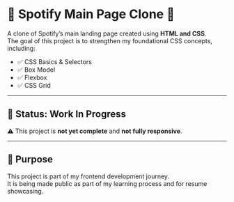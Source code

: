 # 📀 Spotify Main Page Clone 🎵

A clone of Spotify’s main landing page created using **HTML and CSS**.  
The goal of this project is to strengthen my foundational CSS concepts, including:

- ✅ CSS Basics & Selectors  
- ✅ Box Model  
- ✅ Flexbox  
- ✅ CSS Grid  

---

## 🚧 Status: Work In Progress

⚠️ This project is **not yet complete** and **not fully responsive**.

---

## 📌 Purpose

This project is part of my frontend development journey.  
It is being made public as part of my learning process and for resume showcasing.

